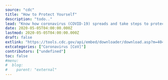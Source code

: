 ```yaml
---
source: "cdc"
title: "How to Protect Yourself"
description: "todo.."
lead: "Know how coronavirus (COVID-19) spreads and take steps to protect yourself and others. Avoid close contact, clean your hands often, cover coughs and sneezes, stay home if you're sick, and know how to clean and disinfect."
date: 2020-05-05T04:00:00.000Z
lastmod: 2020-05-05T04:00:00.000Z
draft: false
extlink: "https://tools.cdc.gov/api/embed/downloader/download.asp?m=404952&c=407535"
extcategories: ["Coronavirus [CoV]"]
contributors: ["undefined"]
toc: false
#menu:
#  blog:
#    parent: "external"
---
```

